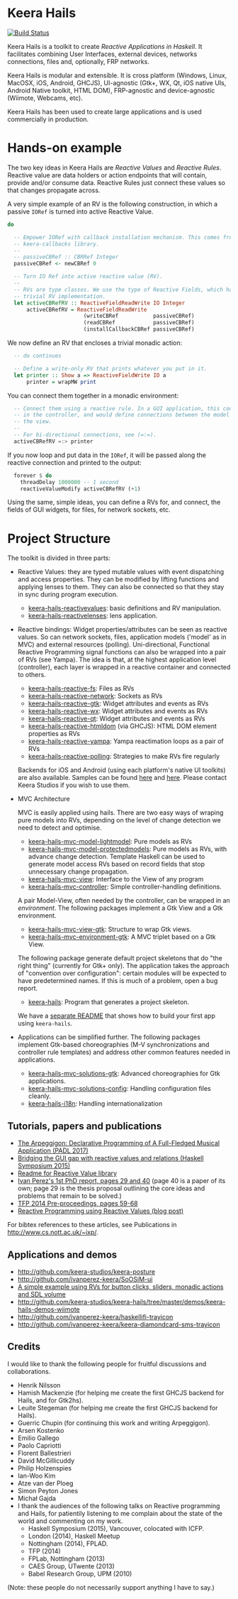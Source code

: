 # Keera Hails
[![Build Status](https://travis-ci.org/keera-studios/keera-hails.svg?branch=master)](https://travis-ci.org/keera-studios/keera-hails)

Keera Hails is a toolkit to create *Reactive Applications in Haskell*.
It facilitates combining User Interfaces, external devices, networks
connections, files and, optionally, FRP networks.

Keera Hails is modular and extensible. It is cross platform (Windows, Linux,
MacOSX, iOS, Android, GHCJS), UI-agnostic (Gtk+, WX, Qt, iOS native UIs,
Android Native toolkit, HTML DOM), FRP-agnostic and device-agnostic (Wiimote,
Webcams, etc).

Keera Hails has been used to create large applications and is used commercially
in production.

# Hands-on example

The two key ideas in Keera Hails are *Reactive Values* and *Reactive Rules*.
Reactive value are data holders or action endpoints that will contain, provide
and/or consume data.  Reactive Rules just connect these values so that changes
propagate across.

A very simple example of an RV is the following construction, in which a passive
`IORef` is turned into active Reactive Value.

```haskell
do

  -- Empower IORef with callback installation mechanism. This comes from the
  -- keera-callbacks library.
  --
  -- passiveCBRef :: CBRRef Integer
  passiveCBRef <- newCBRef 0

  -- Turn IO Ref into active reactive value (RV).
  --
  -- RVs are type classes. We use the type of Reactive Fields, which have a
  -- trivial RV implementation.
  let activeCBRefRV :: ReactiveFieldReadWrite IO Integer
      activeCBRefRV = ReactiveFieldReadWrite
                        (writeCBRef           passiveCBRef)
                        (readCBRef            passiveCBRef)
                        (installCallbackCBRef passiveCBRef)
```

We now define an RV that encloses a trivial monadic action:

```haskell
  -- do continues

  -- Define a write-only RV that prints whatever you put in it.
  let printer :: Show a => ReactiveFieldWrite IO a
      printer = wrapMW print
```

You can connect them together in a monadic environment:
```haskell
  -- Connect them using a reactive rule. In a GUI application, this code would
  -- in the controller, and would define connections between the model and
  -- the view.
  --
  -- For bi-directional connections, see (=:=).
  activeCBRefRV =:> printer
```

If you now loop and put data in the `IORef`, it will be passed along
the reactive connection and printed to the output:

```haskell
  forever $ do
    threadDelay 1000000 -- 1 second
    reactiveValueModify activeCBRefRV (+1)
```

Using the same, simple ideas, you can define a RVs for, and connect, the fields
of GUI widgets, for files, for network sockets, etc.

# Project Structure

The toolkit is divided in three parts:
* Reactive Values: they are typed mutable values with event dispatching and
access properties. They can be modified by lifting functions and applying
lenses to them. They can also be connected so that they stay in sync during
program execution.

  - [keera-hails-reactivevalues](keera-hails-reactivevalues/): basic definitions and RV manipulation.
  - [keera-hails-reactivelenses](keera-hails-reactivelenses/): lens application.

* Reactive bindings: Widget properties/attributes can be seen as
reactive values. So can network sockets, files, application models ('model'
as in MVC) and external resources (polling). Uni-directional, Functional
Reactive Programming signal functions can also be wrapped into a pair
of RVs (see Yampa). The idea is that, at the highest application level
(controller), each layer is wrapped in a reactive container and connected
to others.

  - [keera-hails-reactive-fs](keera-hails-reactive-fs/): Files as RVs
  - [keera-hails-reactive-network](keera-hails-reactive-network/): Sockets as RVs
  - [keera-hails-reactive-gtk](keera-hails-reactive-gtk/): Widget attributes and events as RVs
  - [keera-hails-reactive-wx](keera-hails-reactive-wx/): Widget attributes and events as RVs
  - [keera-hails-reactive-qt](keera-hails-reactive-qt/): Widget attributes and events as RVs
  - [keera-hails-reactive-htmldom](keera-hails-reactive-htmldom/) (via GHCJS): HTML DOM element properties as RVs
  - [keera-hails-reactive-yampa](keera-hails-reactive-yampa/): Yampa reactimation loops as a pair of RVs
  - [keera-hails-reactive-polling](keera-hails-reactive-polling/): Strategies to make RVs fire regularly

  Backends for iOS and Android (using each platform's native UI toolkits) are
also available. Samples can be found
[here](https://www.facebook.com/keerastudios/videos/1674596312555888/) and
[here](https://www.facebook.com/keerastudios/photos/a.550237501658447.138031.300854939930039/1675515659130620/?type=3&theater).
Please contact Keera Studios if you wish to use them.

* MVC Architecture

  MVC is easily applied using hails. There are two easy ways of wraping pure
  models into RVs, depending on the level of change detection we need to detect
  and optimise.
  - [keera-hails-mvc-model-lightmodel](keera-hails-mvc-model-lightmodel/): Pure
    models as RVs
  - [keera-hails-mvc-model-protectedmodels](keera-hails-mvc-model-protectedmodels/):
    Pure models as RVs, with advance change detection. Template Haskell can be
	used to generate model access RVs based on record fields that stop
    unnecessary change propagation.
  - [keera-hails-mvc-view](keera-hails-mvc-view/): Interface to the View of any
    program
  - [keera-hails-mvc-controller](keera-hails-mvc-controller/): Simple controller-handling definitions.

  A pair Model-View, often needed by the controller, can be wrapped in an
  *environment*.  The following packages implement a Gtk View and a Gtk
  environment.
  - [keera-hails-mvc-view-gtk](keera-hails-mvc-view-gtk/): Structure to wrap Gtk views.
  - [keera-hails-mvc-environment-gtk](keera-hails-mvc-environment-gtk/): A MVC triplet based on a Gtk View.

  The following package generate default project skeletons that do "the right
  thing" (currently for Gtk+ only). The application takes the approach of
  "convention over configuration": certain modules will be expected to have
  predetermined names. If this is much of a problem, open a bug report.
  - [keera-hails](keera-hails/): Program that generates a project skeleton.

  We have a [separate README](demos/keera-hails-gtk-app/) that shows how to
  build your first app using `keera-hails`.

* Applications can be simplified further. The following packages implement
  Gtk-based choreographies (M-V synchronizations and controller rule templates)
  and address other common features needed in applications.

  - [keera-hails-mvc-solutions-gtk](keera-hails-mvc-solutions-gtk/): Advanced choreographies for Gtk applications.
  - [keera-hails-mvc-solutions-config](keera-hails-mvc-solutions-config/): Handling configuration files cleanly.
  - [keera-hails-i18n](keera-hails-i18n/): Handling internationalization

## Tutorials, papers and publications

* [The Arpeggigon: Declarative Programming of A Full-Fledged Musical Application (PADL 2017)](http://eprints.nottingham.ac.uk/38657/1/padl2017-techreport.pdf)
* [Bridging the GUI gap with reactive values and relations (Haskell Symposium 2015)](http://dl.acm.org/citation.cfm?id=2804316)
* [Readme for Reactive Value library](http://github.com/keera-studios/hails-reactivevalues)
* [Ivan Perez's 1st PhD report, pages 29 and 40](http://www.cs.nott.ac.uk/~ixp/papers/2014-Perez-1st-year-report.pdf)
(page 40 is a paper of its own; page 29 is the thesis proposal outlining the
core ideas and problems that remain to be solved.)
* [TFP 2014 Pre-proceedings, pages 59-68](http://www.staff.science.uu.nl/~hage0101/preproceedingstfp2014.pdf)
* [Reactive Programming using Reactive Values (blog post)](http://keera.co.uk/blog/2014/05/24/reactive-programming-using-reactive-values/)

For bibtex references to these articles, see Publications in http://www.cs.nott.ac.uk/~ixp/.

## Applications and demos

* http://github.com/keera-studios/keera-posture
* http://github.com/ivanperez-keera/SoOSiM-ui
* [A simple example using RVs for button clicks, sliders, monadic actions and SDL volume](http://github.com/keera-studios/keera-hails/tree/master/demos/keera-hails-demos-soundplay/src/Main.hs#L41-L58)
* http://github.com/keera-studios/keera-hails/tree/master/demos/keera-hails-demos-wiimote
* http://github.com/ivanperez-keera/haskellifi-trayicon
* http://github.com/ivanperez-keera/keera-diamondcard-sms-trayicon

## Credits

I would like to thank the following people for fruitful discussions and collaborations.
* Henrik Nilsson
* Hamish Mackenzie (for helping me create the first GHCJS backend for Hails,
  and for Gtk2hs).
* Leuite Stegeman (for helping me create the first GHCJS backend for Hails).
* Guerric Chupin (for continuing this work and writing Arpeggigon).
* Arsen Kostenko
* Emilio Gallego
* Paolo Capriotti
* Florent Ballestrieri
* David McGillicuddy
* Philip Holzenspies
* Ian-Woo Kim
* Atze van der Ploeg
* Simon Peyton Jones
* Michał Gajda
* I thank the audiences of the following talks on Reactive programming and
  Hails, for patientily listening to me complain about the state of the world
  and commenting on my work.
  * Haskell Symposium (2015), Vancouver, colocated with ICFP.
  * London (2014), Haskell Meetup
  * Nottingham (2014), FPLAD.
  * TFP (2014)
  * FPLab, Nottingham (2013)
  * CAES Group, UTwente (2013)
  * Babel Research Group, UPM (2010)

(Note: these people do not necessarily support anything I have to say.)

<!--
## About the name

Keera Hails was born from several experiments back when I was an MSc student
and researcher in 2008-2009. Back then, it was clear that it was going to be
called Hails, and I often discussed it with my colleagues by referring to it as
``Haskell on Rails''. I checked that the name wasn't taken, and so Hails was
born. I wrote the first commercial program with this library in 2010, and I've
been using it ever since. Many programs have now been written in Hails
(including Gale, whose name sounds similar, means something related, and was
also not arbitrary).

In 2012, I received a message clients using the library telling me that they
couldn't compile their program anymore. Apparently someone had published a
library called ``Hails'' on Hackage (my hails was on github, but not on
hackage). I asked the authors of that library to change its name, but they
refused, telling me that they were there first.

It's sad that we have to have these disputes in such a small community. We both
think that we are right, and there is no easy way to resolve this matter
without one of us giving something up.

To avoid collisions, I call this library Keera Hails in all papers. Because
there is no risk of confusion, I use the name Hails in this documentation.
-->
